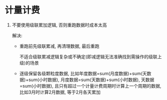 # 计量计费
1. 不要使用级联累加逻辑, 否则重跑数据时成本太高

    解决:
    - 重跑前先级联累减, 再清理数据, 最后重跑

        不适合级联累减逻辑复杂或不确定(即减逻辑无法准确找到需操作的级联上级)的场景
    - 逐级保留各级颗粒度数据, 比如年度数据=sum(月度数据)+sum(天数据)+sum(小时数据), 月度数据=sum(天数据)+sum(小时数据), 天数据=sum(小时数据), 且只有超过一个计量计费周期时计算上一个周期的数据, 比如3月时计算2月数据, 等于2月各天累加